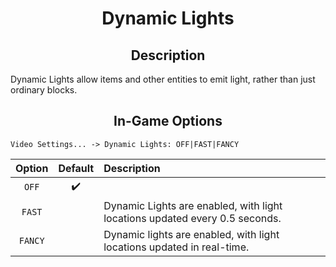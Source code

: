 
<div align="center">
    <h1>Dynamic Lights</h1>
</div>

<div align="center">
    <h2>Description</h2>
</div>

Dynamic Lights allow items and other entities to emit light, rather than just ordinary blocks.

<div align="center">
    <h2>In-Game Options</h2>
</div>

```
Video Settings... -> Dynamic Lights: OFF|FAST|FANCY
```

| Option | Default | Description |
| :---: | :---: | :--- |
| `OFF` | ✔️ |  |
| `FAST` |  | Dynamic Lights are enabled, with light locations updated every 0.5 seconds. |
| `FANCY` |  | Dynamic lights are enabled, with light locations updated in real-time. |
